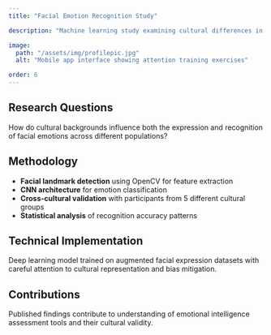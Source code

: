 ```yaml
---
title: "Facial Emotion Recognition Study"

description: "Machine learning study examining cultural differences in facial emotion expression and recognition patterns."

image:
  path: "/assets/img/profilepic.jpg"
  alt: "Mobile app interface showing attention training exercises"

order: 6
---
```


## Research Questions

How do cultural backgrounds influence both the expression and recognition of facial emotions across different populations?

## Methodology

- **Facial landmark detection** using OpenCV for feature extraction
- **CNN architecture** for emotion classification
- **Cross-cultural validation** with participants from 5 different cultural groups
- **Statistical analysis** of recognition accuracy patterns

## Technical Implementation

Deep learning model trained on augmented facial expression datasets with careful attention to cultural representation and bias mitigation.

## Contributions

Published findings contribute to understanding of emotional intelligence assessment tools and their cultural validity.
